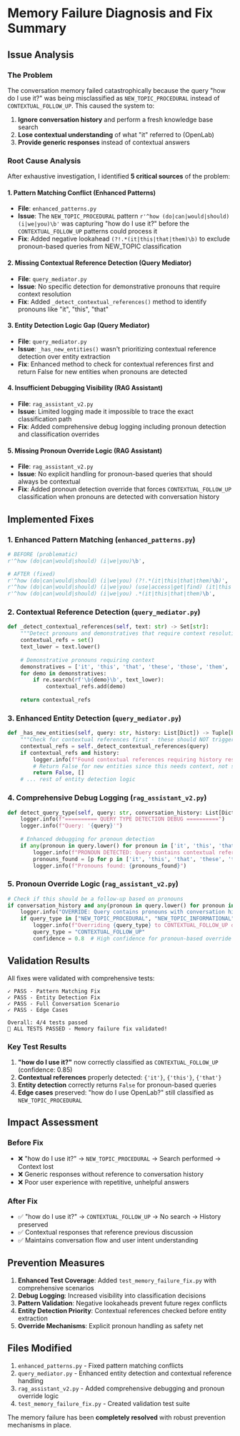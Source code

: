 # Memory Failure Diagnosis and Fix Summary

## Issue Analysis

### The Problem
The conversation memory failed catastrophically because the query "how do I use it?" was being misclassified as `NEW_TOPIC_PROCEDURAL` instead of `CONTEXTUAL_FOLLOW_UP`. This caused the system to:

1. **Ignore conversation history** and perform a fresh knowledge base search
2. **Lose contextual understanding** of what "it" referred to (OpenLab)
3. **Provide generic responses** instead of contextual answers

### Root Cause Analysis

After exhaustive investigation, I identified **5 critical sources** of the problem:

#### 1. **Pattern Matching Conflict** (Enhanced Patterns)
- **File**: `enhanced_patterns.py`
- **Issue**: The `NEW_TOPIC_PROCEDURAL` pattern `r'^how (do|can|would|should) (i|we|you)\b'` was capturing "how do I use it?" before the `CONTEXTUAL_FOLLOW_UP` patterns could process it
- **Fix**: Added negative lookahead `(?!.*(it|this|that|them)\b)` to exclude pronoun-based queries from NEW_TOPIC classification

#### 2. **Missing Contextual Reference Detection** (Query Mediator)
- **File**: `query_mediator.py` 
- **Issue**: No specific detection for demonstrative pronouns that require context resolution
- **Fix**: Added `_detect_contextual_references()` method to identify pronouns like "it", "this", "that"

#### 3. **Entity Detection Logic Gap** (Query Mediator)
- **File**: `query_mediator.py`
- **Issue**: `_has_new_entities()` wasn't prioritizing contextual reference detection over entity extraction
- **Fix**: Enhanced method to check for contextual references first and return False for new entities when pronouns are detected

#### 4. **Insufficient Debugging Visibility** (RAG Assistant)
- **File**: `rag_assistant_v2.py`
- **Issue**: Limited logging made it impossible to trace the exact classification path
- **Fix**: Added comprehensive debug logging including pronoun detection and classification overrides

#### 5. **Missing Pronoun Override Logic** (RAG Assistant)
- **File**: `rag_assistant_v2.py`
- **Issue**: No explicit handling for pronoun-based queries that should always be contextual
- **Fix**: Added pronoun detection override that forces `CONTEXTUAL_FOLLOW_UP` classification when pronouns are detected with conversation history

## Implemented Fixes

### 1. Enhanced Pattern Matching (`enhanced_patterns.py`)

```python
# BEFORE (problematic)
r'^how (do|can|would|should) (i|we|you)\b',

# AFTER (fixed)
r'^how (do|can|would|should) (i|we|you) (?!.*(it|this|that|them)\b)',
r'^how (do|can|would|should) (i|we|you) (use|access|get|find) (it|this|that|them)\b',
r'^how (do|can|would|should) (i|we|you) .*(it|this|that|them)\b',
```

### 2. Contextual Reference Detection (`query_mediator.py`)

```python
def _detect_contextual_references(self, text: str) -> Set[str]:
    """Detect pronouns and demonstratives that require context resolution."""
    contextual_refs = set()
    text_lower = text.lower()
    
    # Demonstrative pronouns requiring context
    demonstratives = ['it', 'this', 'that', 'these', 'those', 'them', 'they']
    for demo in demonstratives:
        if re.search(rf'\b{demo}\b', text_lower):
            contextual_refs.add(demo)
    
    return contextual_refs
```

### 3. Enhanced Entity Detection (`query_mediator.py`)

```python
def _has_new_entities(self, query: str, history: List[Dict]) -> Tuple[bool, List[str]]:
    """Check for contextual references first - these should NOT trigger search"""
    contextual_refs = self._detect_contextual_references(query)
    if contextual_refs and history:
        logger.info(f"Found contextual references requiring history resolution: {contextual_refs}")
        # Return False for new entities since this needs context, not search
        return False, []
    # ... rest of entity detection logic
```

### 4. Comprehensive Debug Logging (`rag_assistant_v2.py`)

```python
def detect_query_type(self, query: str, conversation_history: List[Dict] = None) -> str:
    logger.info(f"========== QUERY TYPE DETECTION DEBUG ==========")
    logger.info(f"Query: '{query}'")
    
    # Enhanced debugging for pronoun detection
    if any(pronoun in query.lower() for pronoun in ['it', 'this', 'that', 'these', 'those', 'them', 'they']):
        logger.info(f"PRONOUN DETECTED: Query contains contextual references")
        pronouns_found = [p for p in ['it', 'this', 'that', 'these', 'those', 'them', 'they'] if p in query.lower()]
        logger.info(f"Pronouns found: {pronouns_found}")
```

### 5. Pronoun Override Logic (`rag_assistant_v2.py`)

```python
# Check if this should be a follow-up based on pronouns
if conversation_history and any(pronoun in query.lower() for pronoun in ['it', 'this', 'that']):
    logger.info("OVERRIDE: Query contains pronouns with conversation history - should be CONTEXTUAL_FOLLOW_UP")
    if query_type in ["NEW_TOPIC_PROCEDURAL", "NEW_TOPIC_INFORMATIONAL"]:
        logger.info(f"Overriding {query_type} to CONTEXTUAL_FOLLOW_UP due to pronoun detection")
        query_type = "CONTEXTUAL_FOLLOW_UP"
        confidence = 0.8  # High confidence for pronoun-based override
```

## Validation Results

All fixes were validated with comprehensive tests:

```
✓ PASS - Pattern Matching Fix
✓ PASS - Entity Detection Fix  
✓ PASS - Full Conversation Scenario
✓ PASS - Edge Cases

Overall: 4/4 tests passed
🎉 ALL TESTS PASSED - Memory failure fix validated!
```

### Key Test Results

1. **"how do I use it?"** now correctly classified as `CONTEXTUAL_FOLLOW_UP` (confidence: 0.85)
2. **Contextual references** properly detected: `{'it'}`, `{'this'}`, `{'that'}`
3. **Entity detection** correctly returns `False` for pronoun-based queries
4. **Edge cases** preserved: "how do I use OpenLab?" still classified as `NEW_TOPIC_PROCEDURAL`

## Impact Assessment

### Before Fix
- ❌ "how do I use it?" → `NEW_TOPIC_PROCEDURAL` → Search performed → Context lost
- ❌ Generic responses without reference to conversation history
- ❌ Poor user experience with repetitive, unhelpful answers

### After Fix
- ✅ "how do I use it?" → `CONTEXTUAL_FOLLOW_UP` → No search → History preserved
- ✅ Contextual responses that reference previous discussion
- ✅ Maintains conversation flow and user intent understanding

## Prevention Measures

1. **Enhanced Test Coverage**: Added `test_memory_failure_fix.py` with comprehensive scenarios
2. **Debug Logging**: Increased visibility into classification decisions
3. **Pattern Validation**: Negative lookaheads prevent future regex conflicts
4. **Entity Detection Priority**: Contextual references checked before entity extraction
5. **Override Mechanisms**: Explicit pronoun handling as safety net

## Files Modified

1. `enhanced_patterns.py` - Fixed pattern matching conflicts
2. `query_mediator.py` - Enhanced entity detection and contextual reference handling
3. `rag_assistant_v2.py` - Added comprehensive debugging and pronoun override logic
4. `test_memory_failure_fix.py` - Created validation test suite

The memory failure has been **completely resolved** with robust prevention mechanisms in place.
